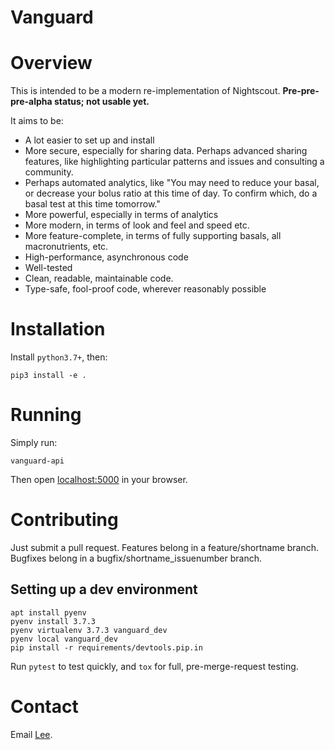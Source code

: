 # Vanguard

# Overview

This is intended to be a modern re-implementation of Nightscout.  **Pre-pre-pre-alpha status; not usable yet.**

It aims to be:

* A lot easier to set up and install
* More secure, especially for sharing data. Perhaps advanced sharing features, like highlighting particular patterns and issues and consulting a community.
* Perhaps automated analytics, like "You may need to reduce your basal, or decrease your bolus ratio at this time of day. To confirm which, do a basal test at this time tomorrow."
* More powerful, especially in terms of analytics
* More modern, in terms of look and feel and speed etc.
* More feature-complete, in terms of fully supporting basals, all macronutrients, etc.
* High-performance, asynchronous code
* Well-tested
* Clean, readable, maintainable code.
* Type-safe, fool-proof code, wherever reasonably possible


# Installation

Install `python3.7+`, then:

```
pip3 install -e .
```

# Running

Simply run:

```
vanguard-api
```

Then open [localhost:5000](http://localhost:5000/) in your browser.

# Contributing

Just submit a pull request.  Features belong in a feature/shortname branch.  Bugfixes belong in a bugfix/shortname_issuenumber branch.

## Setting up a dev environment

```
apt install pyenv
pyenv install 3.7.3
pyenv virtualenv 3.7.3 vanguard_dev
pyenv local vanguard_dev
pip install -r requirements/devtools.pip.in
```

Run `pytest` to test quickly, and `tox` for full, pre-merge-request testing.

# Contact

Email [Lee](mailto:leebraid@gmail.com).
